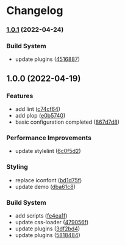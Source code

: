 # Changelog

### [1.0.1](https://github.com/kailong321200875/webpack-multi-page-cli/compare/v1.0.0...v1.0.1) (2022-04-24)


### Build System

* update plugins ([4516887](https://github.com/kailong321200875/webpack-multi-page-cli/commit/4516887aa022e40c8131e5a39125e8f2645d4cd9))

## 1.0.0 (2022-04-19)


### Features

* add lint ([c74cf64](https://github.com/kailong321200875/webpack-multi-page-cli/commit/c74cf64dbe55688ebda028c32e0311f27e0df54a))
* add plop ([e0b5740](https://github.com/kailong321200875/webpack-multi-page-cli/commit/e0b5740893aa9a72ac9e87023bdc2618ae067d2c))
* basic configuration completed ([867d7d8](https://github.com/kailong321200875/webpack-multi-page-cli/commit/867d7d8600f2ec0631abf4d26463ebe7109b00d1))


### Performance Improvements

* update stylelint ([6c0f5d2](https://github.com/kailong321200875/webpack-multi-page-cli/commit/6c0f5d237a0515876351e5432450831a44694564))


### Styling

* replace iconfont ([bd1d75f](https://github.com/kailong321200875/webpack-multi-page-cli/commit/bd1d75f7e2115bdc892d9fdf53bf9c701b85f01f))
* update demo ([dba61c8](https://github.com/kailong321200875/webpack-multi-page-cli/commit/dba61c8d3c20159f8823a91cf13adfe5ffe5ee4b))


### Build System

* add scripts ([fe4ea1f](https://github.com/kailong321200875/webpack-multi-page-cli/commit/fe4ea1f73c18aea980b492611f0534b660fb8b8a))
* update css-loader ([479056f](https://github.com/kailong321200875/webpack-multi-page-cli/commit/479056fbd87a9a5444d61ffbf7c5d44d3b94c8f1))
* update plugins ([3df2bd4](https://github.com/kailong321200875/webpack-multi-page-cli/commit/3df2bd4e76fc18132416f259fae62f089b6c37b1))
* update plugins ([5818484](https://github.com/kailong321200875/webpack-multi-page-cli/commit/581848460b40d99fa26ea1079e1a53dae96695ec))
